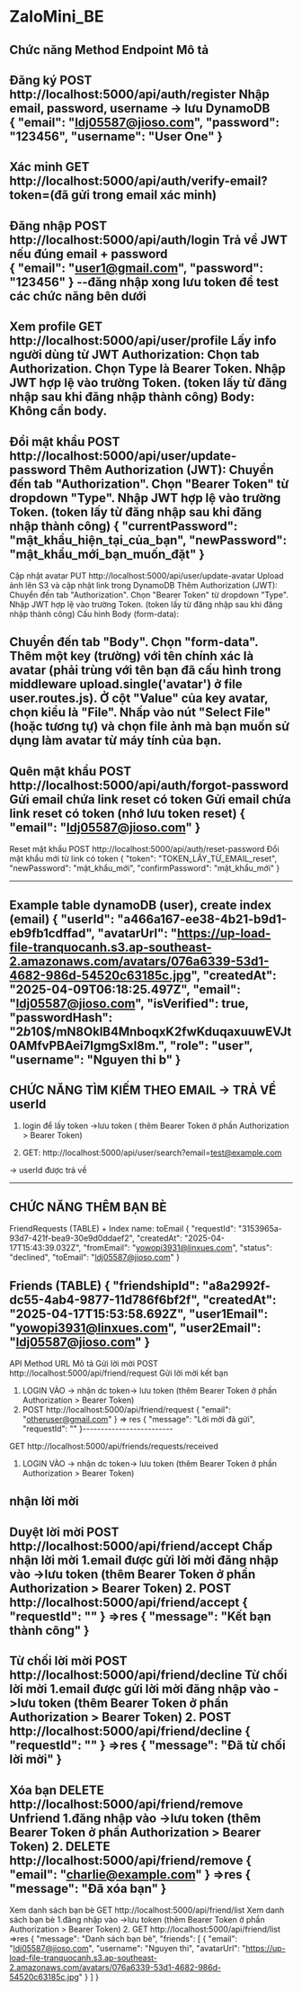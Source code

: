 # ZaloMini_BE
Chức năng	            Method	    Endpoint						                    Mô tả
-----------------------------------------------------------------------------------------------------------------------------
Đăng ký		            POST	      http://localhost:5000/api/auth/register			Nhập email, password, username → lưu DynamoDB   
{
  "email": "ldj05587@jioso.com",
  "password": "123456",
  "username": "User One"
}
-------------------------------------------------------------------------------------------------------------------------------
Xác minh	            GET	      http://localhost:5000/api/auth/verify-email?token=(đã gửi trong email xác minh)
-------------------------------------------------------------------------------------------------------------------------------
Đăng nhập	POST	http://localhost:5000/api/auth/login			Trả về JWT nếu đúng email + password         	
{
  "email": "user1@gmail.com",
  "password": "123456"
}
--đăng nhập xong lưu token để test các chức năng bên dưới
-------------------------------------------------------------------------------------------------------------------------------
Xem profile	GET	http://localhost:5000/api/user/profile			Lấy info người dùng từ JWT
Authorization:
Chọn tab Authorization.
Chọn Type là Bearer Token.
Nhập JWT hợp lệ vào trường Token. (token lấy từ đăng nhập sau khi đăng nhập thành công)
Body: Không cần body.
-------------------------------------------------------------------------------------------------------------------------------
Đổi mật khẩu	POST	http://localhost:5000/api/user/update-password
Thêm Authorization (JWT):
Chuyển đến tab "Authorization".
Chọn "Bearer Token" từ dropdown "Type".
Nhập JWT hợp lệ vào trường Token. (token lấy từ đăng nhập sau khi đăng nhập thành công)	
{
    "currentPassword": "mật_khẩu_hiện_tại_của_bạn",
    "newPassword": "mật_khẩu_mới_bạn_muốn_đặt"
}	
-------------------------------------------------------------------------------------------------------------------------------
Cập nhật avatar	 PUT	http://localhost:5000/api/user/update-avatar		Upload ảnh lên S3 và cập nhật link trong DynamoDB
Thêm Authorization (JWT):
Chuyển đến tab "Authorization".
Chọn "Bearer Token" từ dropdown "Type".
Nhập JWT hợp lệ vào trường Token. (token lấy từ đăng nhập sau khi đăng nhập thành công)	
Cấu hình Body (form-data):

Chuyển đến tab "Body".
Chọn "form-data".
Thêm một key (trường) với tên chính xác là avatar (phải trùng với tên bạn đã cấu hình trong middleware upload.single('avatar') ở file user.routes.js).
Ở cột "Value" của key avatar, chọn kiểu là "File".
Nhấp vào nút "Select File" (hoặc tương tự) và chọn file ảnh mà bạn muốn sử dụng làm avatar từ máy tính của bạn.
-------------------------------------------------------------------------------------------------------------------------------

Quên mật khẩu	POST	http://localhost:5000/api/auth/forgot-password		Gửi email chứa link reset có token
Gửi email chứa link reset có token (nhớ lưu token reset)
{
  "email": "ldj05587@jioso.com"
}
-------------------------------------------------------------------------------------------------------------------------------

Reset mật khẩu	POST	http://localhost:5000/api/auth/reset-password		Đổi mật khẩu mới từ link có token
{
    "token": "TOKEN_LẤY_TỪ_EMAIL_reset",
    "newPassword": "mật_khẩu_mới",
    "confirmPassword": "mật_khẩu_mới"
}

-------------------------------------------------------------------------------------------------------------------------------
Example table dynamoDB (user), create index (email)
{
 "userId": "a466a167-ee38-4b21-b9d1-eb9fb1cdffad",
 "avatarUrl": "https://up-load-file-tranquocanh.s3.ap-southeast-2.amazonaws.com/avatars/076a6339-53d1-4682-986d-54520c63185c.jpg",
 "createdAt": "2025-04-09T06:18:25.497Z",
 "email": "ldj05587@jioso.com",
 "isVerified": true,
 "passwordHash": "$2b$10$/mN8OklB4MnboqxK2fwKduqaxuuwEVJt0AMfvPBAei7IgmgSxl8m.",
 "role": "user",
 "username": "Nguyen thi b"
}
------------------------------------------------------------------------------------------------------------------------------
CHỨC NĂNG TÌM KIẾM THEO EMAIL -> TRẢ VỀ userId
-----------------------------------------------
1. login để lấy token ->lưu token ( thêm Bearer Token ở phần Authorization > Bearer Token)

2. GET:         http://localhost:5000/api/user/search?email=test@example.com
		
-> userId được trả về

-----------------------------------------------------------------------------------------------------------------------------------
CHỨC NĂNG THÊM BẠN BÈ
-------------------------------------------------------------------------------------------------------------------------------

FriendRequests (TABLE)  + Index name: toEmail
{
 "requestId": "3153965a-93d7-421f-bea9-30e9d0ddaef2",
 "createdAt": "2025-04-17T15:43:39.032Z",
 "fromEmail": "yowopi3931@linxues.com",
 "status": "declined",
 "toEmail": "ldj05587@jioso.com"
}

Friends (TABLE)
{
 "friendshipId": "a8a2992f-dc55-4ab4-9877-11d786f6bf2f",
 "createdAt": "2025-04-17T15:53:58.692Z",
 "user1Email": "yowopi3931@linxues.com",
 "user2Email": "ldj05587@jioso.com"
}
----------------------------------------------------------------------------------------------------------------------------------
API			Method		URL							Mô tả
Gửi lời mời		POST		http://localhost:5000/api/friend/request		Gửi lời mời kết bạn
1. LOGIN VÀO -> nhận dc token-> lưu token (thêm Bearer Token ở phần Authorization > Bearer Token)
2. POST		http://localhost:5000/api/friend/request
{
  "email": "otheruser@gmail.com"
}
=> res
{
  "message": "Lời mời đã gửi",
  "requestId": "<uuid>"
}-------------------------

GET http://localhost:5000/api/friends/requests/received 
1. LOGIN VÀO -> nhận dc token-> lưu token (thêm Bearer Token ở phần Authorization > Bearer Token)

nhận lời mời
-----------------------------------------------------------------------------------------------------------------------
Duyệt lời mời		POST		http://localhost:5000/api/friend/accept			Chấp nhận lời mời
1.email được gửi lời mời đăng nhập vào ->lưu token (thêm Bearer Token ở phần Authorization > Bearer Token)
2. POST		http://localhost:5000/api/friend/accept
{
  "requestId": "<requestId>"
}
=>res
{
  "message": "Kết bạn thành công"
}
----------------------------------------------------------------------------------------------------------------------
Từ chối lời mời		POST		http://localhost:5000/api/friend/decline		Từ chối lời mời
1.email được gửi lời mời đăng nhập vào ->lưu token (thêm Bearer Token ở phần Authorization > Bearer Token)
2. POST		http://localhost:5000/api/friend/decline
{
  "requestId": "<requestId>"
}
=>res
{
  "message": "Đã từ chối lời mời"
}
-----------------------------------------------------------------------------------------------------------------------
Xóa bạn			DELETE		http://localhost:5000/api/friend/remove			Unfriend 
1.đăng nhập vào ->lưu token (thêm Bearer Token ở phần Authorization > Bearer Token)
2. DELETE		http://localhost:5000/api/friend/remove
{
  "email": "charlie@example.com"
}
=>res
{
  "message": "Đã xóa bạn"
}
-------------------------------------------------------------------------------------------------------------------------
Xem danh sách bạn bè 	GET		http://localhost:5000/api/friend/list			Xem danh sách bạn bè 
1.đăng nhập vào ->lưu token (thêm Bearer Token ở phần Authorization > Bearer Token)
2. GET		http://localhost:5000/api/friend/list
=>res
{
    "message": "Danh sách bạn bè",
    "friends": [
        {
            "email": "ldj05587@jioso.com",
            "username": "Nguyen thi",
            "avatarUrl": "https://up-load-file-tranquocanh.s3.ap-southeast-2.amazonaws.com/avatars/076a6339-53d1-4682-986d-54520c63185c.jpg"
        }
    ]
}




















